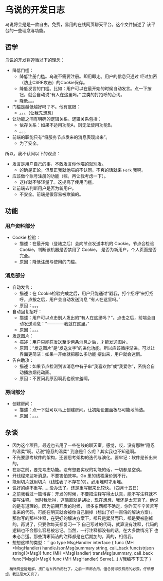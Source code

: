 # 乌说的开发日志

乌说将会是是一款自由，免费，易用的在线网页聊天平台。这个文件描述了
该平台的一些理念与功能。

## 哲学

乌说的开发将遵循以下的理念：
- 降低门槛：
	- 降低注册门槛。乌说不需要注册。即用即走。用户的信息只通过
	  经过加密（防止CSRF攻击）的Cookie保存。
	- 降低发言的门槛。比如：用户可以在最开始的时候自动发言。点一下按钮，就会自动说“有人在这里吗。”
	  之类的打招呼的台词。
	- 降低。。。
- 门槛是越低越好吗？不。他有底限：
	- 。。。（让我先想想）
- 让功能之间有明确的逻辑关系。逻辑关系包括：
	- 依存关系：如果不适用功能A，则无法使用功能B。
	- 。。。
- 前端的职能只有“将服务节点发来的消息表现出来”。
	- 为了安全。

所以，我不认同以下的观点：
- 发言是用户自己的事，不敢发言你他喵的就别发。
	- 的确是正论，但反正我就他喵的不认同。不爽的话就来 ```Fork``` 我啊。
- 应该做个账号注册的功能（嘛，再让我考虑一下）。
	- 这样就不够轻量了。这提高了使用门槛。
- 让前端去判断用户是否为新用户。
	- 不安全。前端是很容易被欺骗的。

## 功能

### 用户资料部分
- Cookie 检验：
	- 描述：在最开始（登陆之后）会向节点发送本机的 Cookie。节点会检验 Cookie，判断该机器是否禁用了 Cookie，
	  是否为新用户，个人页面是否完全。
	- 原因：降低注册与使用的门槛。

### 消息部分
- 自动发言：
	- 描述：在 Cookie检验完成之后，用户只能通过“戳我，打个招呼”来打招呼。点按之后，用户会自动发送消息
	  “有人在这里吗。”
	- 原因：。。。
- 自动回复招呼：
	- 描述：用户可以点击别人发出的“有人在这里吗？”。点击之后，前端会自动发送消息：“————我就在这里。”
	- 原因：。。。
- 发送图片：
	- 描述：用户只能在发送至少两条消息之后，才能发送图片。
	- 原因：“发送图片”是“发送文字”的进化功能。所以应该循序渐进。可以让界面更简洁：如果一开始就把那么多功能
	  摆出来，用户就会迷惘。
- 告白助攻：
	- 描述：如果节点检测到该消息中有子串“我喜欢你”或“我爱你”，系统会自动播放烟花动画。
	- 原因：不要问我原因啊我也很害羞啊。

### 房间部分
- 创建房间：
	- 描述：点一下就可以马上创建房间。让初始设置面板尽可能地简洁。
	- 原因：。。。

## 杂谈

- 因为这个项目，最近也去用了一些在线的聊天室。感觉，哎，没有那种“隐忍的温柔”啊。话说“隐忍的温柔”
  到底是什么呢？其实我也不知道啊。
- 不光要思考软件的架构，还要思考架构的迭代与演化。要牢记：软件是长出来的。
- 在那之前，要先考虑功能。没有想要实现的功能的话，一切都是空谈。
- 开线程来监听消息。不要害怕效率。Go 里的线程廉价到不行。
- 能用切片就用切片（线性表？不存在的）。必用堆时才用堆。
- 说好的绝不重写……没办法了。还是重写起来比较快。（四月十五日）
- 之前我看过一篇博客：开发的时候，不要把注释写得太认真，能不写注释就不要写注释。
  当时我觉得，这简直就是胡扯，现在想想，我还是太天真了。他说的是有道理的。因为前期开发的时候，
  很多东西都不确定，你昨天辛辛苦苦写出来的代码，可能在明天就会被你自己删掉（想出了好一百倍的解决方案）。
  那你写的那些注释，在更好的解决方案下，都只是累赘而已，都是要被删掉的。再说了，只要你每天都复习一下
  自己写过的代码，就算没有注释，代码的逻辑也不会那么容易被忘记。当然，一行注释都没有的话，在大多数情况下
  也未必合适。那些清晰简洁的注释都是在后期加的。真的，相信我。
- 想想这样的类型：```go
type MsgHandler interface {
	func (MH *MsgHandler) handleJsonMsg(summary string, call_back func(strjson string)(*Msg))
	func (MH *MsgHandler) transMsg(summary, call_back func(*Msg)(*Msg))
	func (MH MsgHandler) Serve(...) //我编不下去了
}
```
  稍微有些能理解，接口这东西的用处了。之前一直都会用，但总觉得没有用的必要。仔细想想，我还是太天真了。
